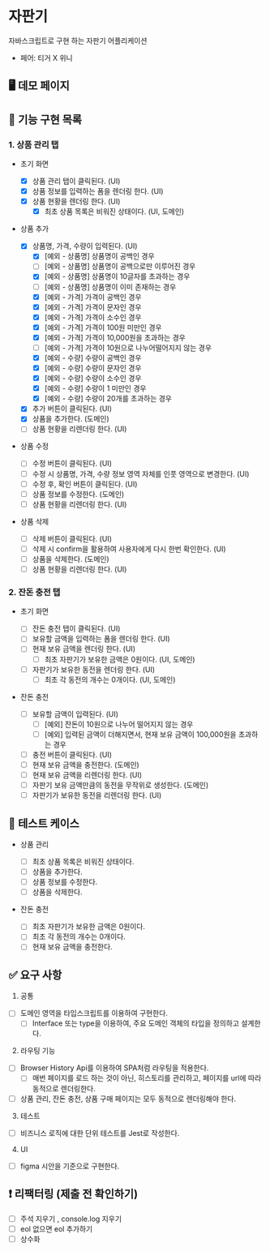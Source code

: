 # 자판기

자바스크립트로 구현 하는 자판기 어플리케이션

- 페어: 티거 X 위니

## 🖥 데모 페이지

## 🎯 기능 구현 목록

### 1. 상품 관리 탭

- 초기 화면

  - [x] 상품 관리 탭이 클릭된다. (UI)
  - [x] 상품 정보를 입력하는 폼을 렌더링 한다. (UI)
  - [x] 상품 현황을 렌더링 한다. (UI)
    - [x] 최초 상품 목록은 비워진 상태이다. (UI, 도메인)

- 상품 추가

  - [x] 상품명, 가격, 수량이 입력된다. (UI)
    - [x] [예외 - 상품명] 상품명이 공백인 경우
    - [ ] [예외 - 상품명] 상품명이 공백으로만 이루어진 경우
    - [x] [예외 - 상품명] 상품명이 10글자를 초과하는 경우
    - [ ] [예외 - 상품명] 상품명이 이미 존재하는 경우
    - [x] [예외 - 가격] 가격이 공백인 경우
    - [x] [예외 - 가격] 가격이 문자인 경우
    - [x] [예외 - 가격] 가격이 소수인 경우
    - [x] [예외 - 가격] 가격이 100원 미만인 경우
    - [x] [예외 - 가격] 가격이 10,000원을 초과하는 경우
    - [ ] [예외 - 가격] 가격이 10원으로 나누어떨어지지 않는 경우
    - [x] [예외 - 수량] 수량이 공백인 경우
    - [x] [예외 - 수량] 수량이 문자인 경우
    - [x] [예외 - 수량] 수량이 소수인 경우
    - [x] [예외 - 수량] 수량이 1 미만인 경우
    - [x] [예외 - 수량] 수량이 20개를 초과하는 경우
  - [x] 추가 버튼이 클릭된다. (UI)
  - [x] 상품을 추가한다. (도메인)
  - [ ] 상품 현황을 리렌더링 한다. (UI)

- 상품 수정

  - [ ] 수정 버튼이 클릭된다. (UI)
  - [ ] 수정 시 상품명, 가격, 수량 정보 영역 자체를 인풋 영역으로 변경한다. (UI)
  - [ ] 수정 후, 확인 버튼이 클릭된다. (UI)
  - [ ] 상품 정보를 수정한다. (도메인)
  - [ ] 상품 현황을 리렌더링 한다. (UI)

- 상품 삭제

  - [ ] 삭제 버튼이 클릭된다. (UI)
  - [ ] 삭제 시 confirm을 활용하여 사용자에게 다시 한번 확인한다. (UI)
  - [ ] 상품을 삭제한다. (도메인)
  - [ ] 상품 현황을 리렌더링 한다. (UI)

### 2. 잔돈 충전 탭

- 초기 화면

  - [ ] 잔돈 충전 탭이 클릭된다. (UI)
  - [ ] 보유할 금액을 입력하는 폼을 렌더링 한다. (UI)
  - [ ] 현재 보유 금액을 렌더링 한다. (UI)
    - [ ] 최초 자판기가 보유한 금액은 0원이다. (UI, 도메인)
  - [ ] 자판기가 보유한 동전을 렌더링 한다. (UI)
    - [ ] 최초 각 동전의 개수는 0개이다. (UI, 도메인)

- 잔돈 충전

  - [ ] 보유할 금액이 입력된다. (UI)
    - [ ] [예외] 잔돈이 10원으로 나누어 떨어지지 않는 경우
    - [ ] [예외] 입력된 금액이 더해지면서, 현재 보유 금액이 100,000원을 초과하는 경우
  - [ ] 충전 버튼이 클릭된다. (UI)
  - [ ] 현재 보유 금액을 충전한다. (도메인)
  - [ ] 현재 보유 금액을 리렌더링 한다. (UI)
  - [ ] 자판기 보유 금액만큼의 동전을 무작위로 생성한다. (도메인)
  - [ ] 자판기가 보유한 동전을 리렌더링 한다. (UI)

## 💯 테스트 케이스

- 상품 관리

  - [ ] 최초 상품 목록은 비워진 상태이다.
  - [ ] 상품을 추가한다.
  - [ ] 상품 정보를 수정한다.
  - [ ] 상품을 삭제한다.

- 잔돈 충전

  - [ ] 최초 자판기가 보유한 금액은 0원이다.
  - [ ] 최초 각 동전의 개수는 0개이다.
  - [ ] 현재 보유 금액을 충전한다.

## ✅ 요구 사항

1. 공통

- [ ] 도메인 영역을 타입스크립트를 이용하여 구현한다.
  - [ ] Interface 또는 type을 이용하여, 주요 도메인 객체의 타입을 정의하고 설계한다.

2. 라우팅 기능

- [ ] Browser History Api를 이용하여 SPA처럼 라우팅을 적용한다.
  - [ ] 매번 페이지를 로드 하는 것이 아닌, 히스토리를 관리하고, 페이지를 url에 따라 동적으로 렌더링한다.
- [ ] 상품 관리, 잔돈 충전, 상품 구매 페이지는 모두 동적으로 렌더링해야 한다.

3. 테스트

- [ ] 비즈니스 로직에 대한 단위 테스트를 Jest로 작성한다.

4. UI

- [ ] figma 시안을 기준으로 구현한다.

## ❗️ 리팩터링 (제출 전 확인하기)

- [ ] 주석 지우기 , console.log 지우기
- [ ] eol 없으면 eol 추가하기
- [ ] 상수화
